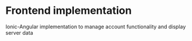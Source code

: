 # Frontend implementation

Ionic-Angular implementation to manage account functionality and display server data
